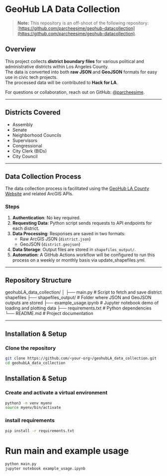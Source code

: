 # GeoHub LA Data Collection
> **Note:** This repository is an off-shoot of the following repository: [https://github.com/parcheesime/geohub-datacollection](https://github.com/parcheesime/geohub-datacollection).


## Overview
This project collects **district boundary files** for various political and administrative districts within Los Angeles County.  
The data is converted into both **raw JSON** and **GeoJSON** formats for easy use in civic tech projects.  
The processed data will be contributed to **Hack for LA**.

For questions or collaboration, reach out on GitHub: [@parcheesime](https://github.com/parcheesime).

---

## Districts Covered
- Assembly
- Senate
- Neighborhood Councils
- Supervisors
- Congressional
- City Clerk (BIDs)
- City Council

---

## Data Collection Process
The data collection process is facilitated using the [GeoHub LA County Website](https://geohub.lacity.org/search?collection=Dataset) and related ArcGIS APIs.

### Steps
1. **Authentication**: No key required.  
2. **Requesting Data**: Python script sends requests to API endpoints for each district.  
3. **Data Processing**: Responses are saved in two formats:
   - Raw ArcGIS JSON (`district.json`)
   - GeoJSON (`district.geojson`)
4. **Data Storage**: Output files are stored in `shapefiles_output/`.  
5. **Automation**: A GitHub Actions workflow will be configured to run this process on a weekly or monthly basis via update_shapefiles.yml.

---

## Repository Structure

geohubLA_data_collection/
│
├── main.py # Script to fetch and save district shapefiles
├── shapefiles_output/ # Folder where JSON and GeoJSON outputs are stored
├── example_usage.ipynb # Jupyter notebook demo of loading and plotting data
├── requirements.txt # Python dependencies
└── README.md # Project documentation


---

## Installation & Setup

### Clone the repository
```bash
git clone https://github.com/<your-org>/geohubLA_data_collection.git
cd geohubLA_data_collection
```
## Installation & Setup

### Create and activate a virtual environment 
```bash
python3 -m venv myenv
source myenv/bin/activate
```

### install requirements
```bash
pip install -r requirements.txt
```

# Run main and example usage
```bash
python main.py
jupyter notebook example_usage.ipynb
```